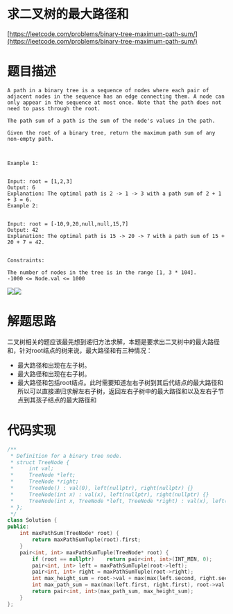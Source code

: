 <!--
 * @Date: 2022-07-30 22:06:49
 * @LastEditors: zhangjiuchao zhangjiuchao@bytedance.com
 * @LastEditTime: 2022-07-30 22:20:40
-->
# 求二叉树的最大路径和
[https://leetcode.com/problems/binary-tree-maximum-path-sum/](https://leetcode.com/problems/binary-tree-maximum-path-sum/)

# 题目描述
```
A path in a binary tree is a sequence of nodes where each pair of adjacent nodes in the sequence has an edge connecting them. A node can only appear in the sequence at most once. Note that the path does not need to pass through the root.

The path sum of a path is the sum of the node's values in the path.

Given the root of a binary tree, return the maximum path sum of any non-empty path.

 

Example 1:


Input: root = [1,2,3]
Output: 6
Explanation: The optimal path is 2 -> 1 -> 3 with a path sum of 2 + 1 + 3 = 6.
Example 2:


Input: root = [-10,9,20,null,null,15,7]
Output: 42
Explanation: The optimal path is 15 -> 20 -> 7 with a path sum of 15 + 20 + 7 = 42.
 

Constraints:

The number of nodes in the tree is in the range [1, 3 * 104].
-1000 <= Node.val <= 1000
```
![](https://assets.leetcode.com/uploads/2020/10/13/exx1.jpg)![](https://assets.leetcode.com/uploads/2020/10/13/exx2.jpg)


# 解题思路
二叉树相关的题应该最先想到递归方法求解，本题是要求出二叉树中的最大路径和，针对root结点的树来说，最大路径和有三种情况：
- 最大路径和出现在左子树。
- 最大路径和出现在右子树。
- 最大路径和包括root结点。此时需要知道左右子树到其后代结点的最大路径和
所以可以直接递归求解左右子树，返回左右子树中的最大路径和以及左右子节点到其孩子结点的最大路径和

# 代码实现
```c++
/**
 * Definition for a binary tree node.
 * struct TreeNode {
 *     int val;
 *     TreeNode *left;
 *     TreeNode *right;
 *     TreeNode() : val(0), left(nullptr), right(nullptr) {}
 *     TreeNode(int x) : val(x), left(nullptr), right(nullptr) {}
 *     TreeNode(int x, TreeNode *left, TreeNode *right) : val(x), left(left), right(right) {}
 * };
 */
class Solution {
public:
    int maxPathSum(TreeNode* root) {
        return maxPathSumTuple(root).first;
    }
    pair<int, int> maxPathSumTuple(TreeNode* root) {
        if (root == nullptr)    return pair<int, int>(INT_MIN, 0);
        pair<int, int> left = maxPathSumTuple(root->left);
        pair<int, int> right = maxPathSumTuple(root->right);
        int max_height_sum = root->val + max(max(left.second, right.second), 0);
        int max_path_sum = max(max(left.first, right.first), root->val + max(0, left.second) + max(0, right.second));
        return pair<int, int>(max_path_sum, max_height_sum);
    }
};
```